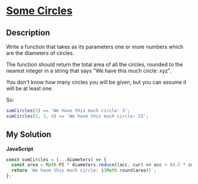 # [Some Circles](https://www.codewars.com/kata/56143efa9d32b3aa65000016)

## Description

Write a function that takes as its parameters one or more numbers which are the diameters of circles.

The function should return the total area of all the circles, rounded to the nearest integer in a string that says "We have this much circle: xyz".

You don't know how many circles you will be given, but you can assume it will be at least one.

So:

```js
sumCircles(2) == 'We have this much circle: 3';
sumCircles(2, 3, 4) == 'We have this much circle: 23';
```

## My Solution

**JavaScript**

```js
const sumCircles = (...diameters) => {
  const area = Math.PI * diameters.reduce((acc, cur) => acc + (0.5 * cur) ** 2, 0);
  return `We have this much circle: ${Math.round(area)}`;
};
```
